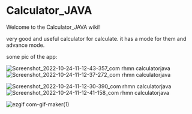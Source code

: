 # Calculator_JAVA

Welcome to the Calculator_JAVA wiki!

very good and useful calculator for calculate. it has a mode for them and advance mode.

some pic of the app:

![Screenshot_2022-10-24-11-12-43-357_com rhmn calculatorjava](https://user-images.githubusercontent.com/106100553/197509235-6c366aae-5a91-4011-852c-ed85f349dc5f.png) ![Screenshot_2022-10-24-11-12-37-272_com rhmn calculatorjava](https://user-images.githubusercontent.com/106100553/197509246-c9807178-4077-4ad6-ad63-94b3f48aa361.png)

![Screenshot_2022-10-24-11-12-30-390_com rhmn calculatorjava](https://user-images.githubusercontent.com/106100553/197509240-bf45f2bc-ba68-49f0-b2c6-d7e3e7eb6fc4.png) ![Screenshot_2022-10-24-11-12-41-158_com rhmn calculatorjava](https://user-images.githubusercontent.com/106100553/197509248-b17656b4-63fd-4c77-96fd-d429b7e66350.png)


![ezgif com-gif-maker(1)](https://user-images.githubusercontent.com/106100553/197509256-0d8556e7-dac1-4d73-839b-2ed8b755f44a.gif)
